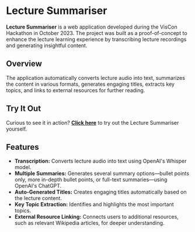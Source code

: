 # Lecture Summariser

**Lecture Summariser** is a web application developed during the VisCon Hackathon in October 2023. The project was built as a proof-of-concept to enhance the lecture learning experience by transcribing lecture recordings and generating insightful content.

## Overview

The application automatically converts lecture audio into text, summarizes the content in various formats, generates engaging titles, extracts key topics, and links to external resources for further reading.

## Try It Out

Curious to see it in action? [**Click here**](https://tldr.bruol.me/) to try out the Lecture Summariser yourself.

## Features

- **Transcription:** Converts lecture audio into text using OpenAI's Whisper model.
- **Multiple Summaries:** Generates several summary options—bullet points only, more in-depth bullet points, or full-text summaries—using OpenAI's ChatGPT.
- **Auto-Generated Titles:** Creates engaging titles automatically based on the lecture content.
- **Key Topic Extraction:** Identifies and highlights the most important topics.
- **External Resource Linking:** Connects users to additional resources, such as relevant Wikipedia articles, for deeper understanding.

